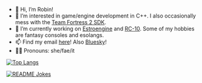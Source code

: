 - 👋 Hi, I’m Robin!
- 👀 I’m interested in game/engine development in C++. I also occasionally mess with the [Team Fortress 2 SDK](https://github.com/ValveSoftware/source-sdk-2013).
- 🔨 I’m currently working on [Estroengine](https://github.com/RobinsAviary/Estroengine) and [RC-10](https://github.com/RobinsAviary/RC-10). Some of my hobbies are fantasy consoles and esolangs.
- 📫 Find my email [here](https://robinsaviary.com/about)! Also [Bluesky](https://bsky.app/profile/robinsaviary.com)!
- 🏳️‍⚧️ Pronouns: she/fae/it

[![Top Langs](https://github-readme-stats.vercel.app/api/top-langs/?username=robinsaviary&theme=cobalt)](https://github.com/anuraghazra/github-readme-stats)

<a href="https://readme-jokes.vercel.app"><img align="center" src="https://readme-jokes.vercel.app/api" alt="README Jokes"></a>
